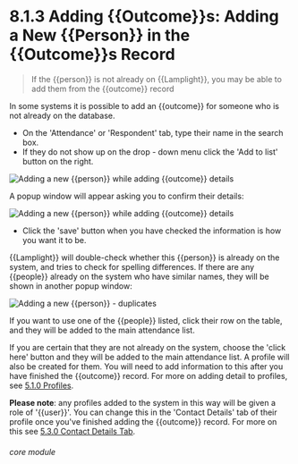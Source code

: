 # 8.1.3    Adding {{Outcome}}s: Adding a New {{Person}} in the {{Outcome}}s Record

> If the {{person}} is not already on {{Lamplight}}, you may be able to add them from the {{outcome}} record



In some systems it is possible to add an {{outcome}} for someone who is not already on the database. 

- On the 'Attendance' or 'Respondent' tab, type their name in the search box.
- If they do not show up on the drop - down menu click the 'Add to list' button on the right.

![Adding a new {{person}} while adding {{outcome}} details](8.1.3a.png)

A popup window will appear asking you to confirm their details:

![Adding a new {{person}} while adding {{outcome}} details](77a.png)

- Click the 'save' button when you have checked the information is how you want it to be.

{{Lamplight}} will double-check whether this {{person}} is already on the system, and tries to check for spelling differences. If there are any {{people}} already on the system who have similar names, they will be shown in another popup window:

![Adding a new {{person}} - duplicates](5.2.1a.png)

If you want to use one of the {{people}} listed, click their row on the table, and they will be added to the main attendance list. 

If you are certain that they are not already on the system, choose the 'click here' button and they will be added to the main attendance list. A profile will also be created for them. You will need to add information to this after you have finished the {{outcome}} record. For more on adding detail to profiles, see [5.1.0 Profiles](/help/index/p/5.1.0).

**Please note**: any profiles added to the system in this way will be given a role of '{{user}}'. You can change this in the 'Contact Details' tab of their profile once you've finished adding the {{outcome}} record. For more on this see [5.3.0 Contact Details Tab](/help/index/p/5.3.0).


###### core module

